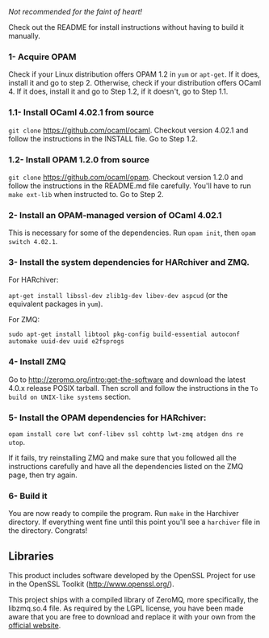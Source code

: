 *Not recommended for the faint of heart!*

Check out the README for install instructions without having to build it manually.

### 1- Acquire OPAM

Check if your Linux distribution offers OPAM 1.2 in `yum` or `apt-get`. If it does, install it and go to step 2. Otherwise, check if your distribution offers OCaml 4. If it does, install it and go to Step 1.2, if it doesn't, go to Step 1.1.

### 1.1- Install OCaml 4.02.1 from source

`git clone` https://github.com/ocaml/ocaml. Checkout version 4.02.1 and follow the instructions in the INSTALL file. Go to Step 1.2.

### 1.2- Install OPAM 1.2.0 from source

`git clone` https://github.com/ocaml/opam. Checkout version 1.2.0 and follow the instructions in the README.md file carefully. You'll have to run `make ext-lib` when instructed to. Go to Step 2.

### 2- Install an OPAM-managed version of OCaml 4.02.1

This is necessary for some of the dependencies. Run `opam init`, then `opam switch 4.02.1`.

### 3- Install the system dependencies for HARchiver and ZMQ.

For HARchiver:

`apt-get install libssl-dev zlib1g-dev libev-dev aspcud` (or the equivalent packages in `yum`).

For ZMQ:

`sudo apt-get install libtool pkg-config build-essential autoconf automake uuid-dev uuid e2fsprogs`

### 4- Install ZMQ

Go to http://zeromq.org/intro:get-the-software and download the latest 4.0.x release POSIX tarball. Then scroll and follow the instructions in the `To build on UNIX-like systems` section.

### 5- Install the OPAM dependencies for HARchiver:

`opam install core lwt conf-libev ssl cohttp lwt-zmq atdgen dns re utop`.

If it fails, try reinstalling ZMQ and make sure that you followed all the instructions carefully and have all the dependencies listed on the ZMQ page, then try again.

### 6- Build it

You are now ready to compile the program. Run `make` in the Harchiver directory. If everything went fine until this point you'll see a `harchiver` file in the directory. Congrats!

## Libraries

This product includes software developed by the OpenSSL Project for use in the OpenSSL Toolkit (http://www.openssl.org/).

This project ships with a compiled library of ZeroMQ, more specifically, the libzmq.so.4 file. As required by the LGPL license, you have been made aware that you are free to download and replace it with your own from the [official website](http://zeromq.org/intro:get-the-software).
